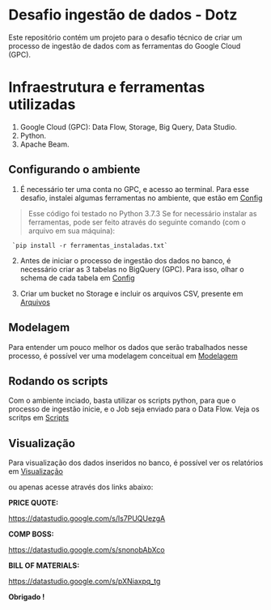 # Desafio ingestão de dados - Dotz
Este repositório contém um projeto para o desafio técnico de criar um processo de ingestão de dados com as ferramentas do Google Cloud (GPC).

# Infraestrutura e ferramentas utilizadas
  1. Google Cloud (GPC): Data Flow, Storage, Big Query, Data Studio.
  2. Python.
  3. Apache Beam.

## Configurando o ambiente
  1. É necessário ter uma conta no GPC, e acesso ao terminal.
     Para esse desafio, instalei algumas ferramentas no ambiente, que estão em [Config](https://github.com/brenocezardias/dotz-desafio-dados/tree/main/Config)
  >  Esse código foi testado no Python 3.7.3
     Se for necessário instalar as ferramentas, pode ser feito através do seguinte comando (com o arquivo em sua máquina):
  
     `pip install -r ferramentas_instaladas.txt`
  
  2. Antes de iniciar o processo de ingestão dos dados no banco, é necessário criar as 3 tabelas no BigQuery (GPC). Para isso, olhar o schema de cada tabela em
     [Config](https://github.com/brenocezardias/dotz-desafio-dados/tree/main/Config)
  
  3. Criar um bucket no Storage e incluir os arquivos CSV, presente em [Arquivos](https://github.com/brenocezardias/dotz-desafio-dados/tree/main/Arquivos)
  
## Modelagem
  Para entender um pouco melhor os dados que serão trabalhados nesse processo, é possível ver uma modelagem conceitual em
  [Modelagem](https://github.com/brenocezardias/dotz-desafio-dados/tree/main/Modelagem)
  
## Rodando os scripts
  
  Com o ambiente inciado, basta utilizar os scripts python, para que o processo de ingestão inicie, e o Job seja enviado para o Data Flow.
  Veja os scritps em [Scripts]()
  
  
## Visualização
  Para visualização dos dados inseridos no banco, é possível ver os relatórios em 
  [Visualização](https://github.com/brenocezardias/dotz-desafio-dados/tree/main/Visualiza%C3%A7%C3%A3o)
  
  
  ou apenas acesse através dos links abaixo:
  
  **PRICE QUOTE:**

  https://datastudio.google.com/s/ls7PUQUezgA

  **COMP BOSS:**

  https://datastudio.google.com/s/snonobAbXco

  **BILL OF MATERIALS:**

  https://datastudio.google.com/s/pXNiaxpq_tg
  
  
  **Obrigado !**
